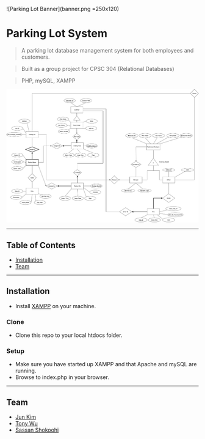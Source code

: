 ![Parking Lot Banner](banner.png =250x120)

# Parking Lot System

> A parking lot database management system for both employees and customers.

> Built as a group project for CPSC 304 (Relational Databases)

> PHP, mySQL, XAMPP

![ER Diagram](ER-Diagram.png)

---

## Table of Contents

- [Installation](#installation)
- [Team](#team)

---

## Installation

- Install [XAMPP](https://www.apachefriends.org/index.html) on your machine.

### Clone

- Clone this repo to your local htdocs folder.

### Setup

- Make sure you have started up XAMPP and that Apache and mySQL are running.
- Browse to index.php in your browser.

---

## Team

- [Jun Kim](https://github.com/Junkim97)
- [Tony Wu](https://github.com/tonywu94)
- [Sassan Shokoohi](https://github.com/sassansh)